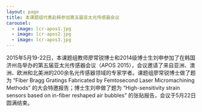 ```yaml
---
layout: page
title: 本课题组代表赴韩参加第五届亚太光传感器会议
carousel: 
  - image: lcr-apos1.jpg
  - image: lcr-apos2.jpg
  - image: lcr-apos3.jpg
---
```


  2015年5月19-22日，本课题组教师廖常锐博士和2014级博士生刘申参加了在韩国济州岛举办的第五届亚太光传感器会议（APOS 2015），会议邀请了来自亚洲、澳洲、欧洲和北美洲的200余名光传感器领域的专家学者。课题组廖常锐博士做了题为 “Fiber Bragg Gratings Fabricated by Femtosecond Laser Micromachining Methods” 的大会特邀报告；博士生刘申做了题为 “High-sensitivity strain sensors based on in-fiber reshaped air bubbles” 的张贴报告，会议于5月22日圆满结束。
